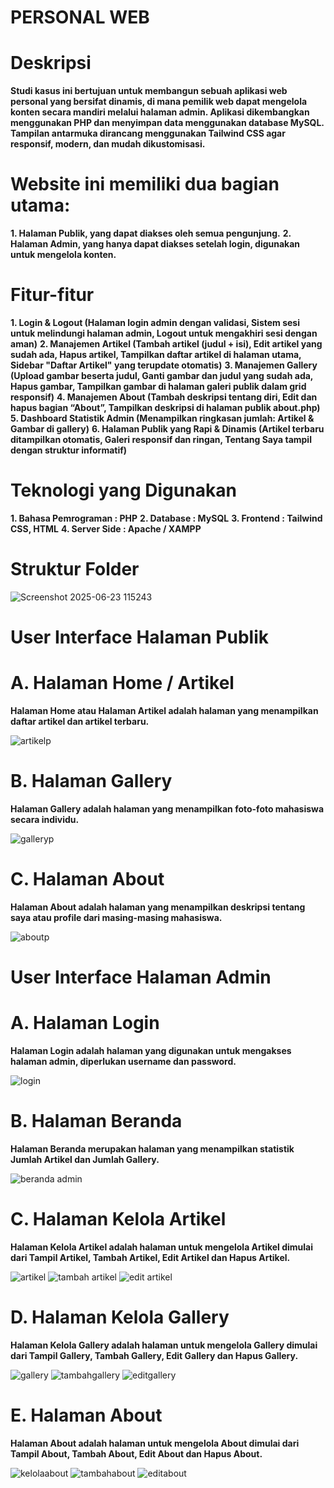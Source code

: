 # **PERSONAL WEB**

# **Deskripsi**

**Studi kasus ini bertujuan untuk membangun sebuah aplikasi web personal yang bersifat dinamis, di mana pemilik web dapat mengelola konten secara mandiri melalui halaman admin. Aplikasi dikembangkan menggunakan PHP dan menyimpan data menggunakan database MySQL. Tampilan antarmuka dirancang menggunakan Tailwind CSS agar responsif, modern, dan mudah dikustomisasi.** 

# Website ini memiliki dua bagian utama: 
**1. Halaman Publik, yang dapat diakses oleh semua pengunjung.**
**2. Halaman Admin, yang hanya dapat diakses setelah login, digunakan untuk mengelola konten.**

# **Fitur-fitur**
**1. Login & Logout (Halaman login admin dengan validasi, Sistem sesi untuk melindungi halaman admin, Logout untuk mengakhiri sesi dengan aman)**
**2. Manajemen Artikel (Tambah artikel (judul + isi),  Edit artikel yang sudah ada, Hapus artikel, Tampilkan daftar artikel di halaman utama, Sidebar "Daftar Artikel" yang terupdate otomatis)**
**3. Manajemen Gallery (Upload gambar beserta judul, Ganti gambar dan judul yang sudah ada, Hapus gambar, Tampilkan gambar di halaman galeri publik dalam grid responsif)**
**4. Manajemen About (Tambah deskripsi tentang diri, Edit dan hapus bagian “About”, Tampilkan deskripsi di halaman publik about.php)**
**5. Dashboard Statistik Admin (Menampilkan ringkasan jumlah: Artikel & Gambar di gallery)**
**6. Halaman Publik yang Rapi & Dinamis (Artikel terbaru ditampilkan otomatis, Galeri responsif dan ringan, Tentang Saya tampil dengan struktur informatif)**

# **Teknologi yang Digunakan**
**1. Bahasa Pemrograman : PHP**
**2. Database : MySQL**
**3. Frontend : Tailwind CSS, HTML**
**4. Server Side : Apache / XAMPP**

# **Struktur Folder**

![Screenshot 2025-06-23 115243](https://github.com/user-attachments/assets/0717420f-1eba-4070-bf7e-5dfcb35055de)

# **User Interface Halaman Publik**

# **A. Halaman Home / Artikel**

**Halaman Home atau Halaman Artikel adalah halaman yang menampilkan daftar artikel dan artikel terbaru.**

![artikelp](https://github.com/user-attachments/assets/955d5f55-2b4c-48b0-8aef-355ce2d0a30a)

# **B. Halaman Gallery**

**Halaman Gallery adalah halaman yang menampilkan foto-foto mahasiswa secara individu.**

![galleryp](https://github.com/user-attachments/assets/cda18302-b2b1-4750-ba39-ebb92cb2de37)

# **C. Halaman About**

**Halaman About adalah halaman yang menampilkan deskripsi tentang saya atau profile dari masing-masing mahasiswa.**

![aboutp](https://github.com/user-attachments/assets/375bcf42-f286-4b48-a002-ab07535bbaf5)

# **User Interface Halaman Admin**

# **A. Halaman Login**

**Halaman Login adalah halaman yang digunakan untuk mengakses halaman admin, diperlukan username dan password.**

![login](https://github.com/user-attachments/assets/c8ebbdbc-e15f-417f-98b9-b60412fc6fc7)

# **B. Halaman Beranda**

**Halaman Beranda merupakan halaman yang menampilkan statistik Jumlah Artikel dan Jumlah Gallery.**

![beranda admin](https://github.com/user-attachments/assets/788ab523-66ea-49a9-868a-0f4cc4221392)

# **C. Halaman Kelola Artikel**

**Halaman Kelola Artikel adalah halaman untuk mengelola Artikel dimulai dari Tampil Artikel, Tambah Artikel, Edit Artikel dan Hapus Artikel.**

![artikel](https://github.com/user-attachments/assets/6f230a51-c4de-412c-ad19-b1760b43c0b1)
![tambah artikel](https://github.com/user-attachments/assets/bb6bb3a0-a642-4a5b-a0e7-fdb6cc8919e9)
![edit artikel](https://github.com/user-attachments/assets/622a689c-5e68-438a-96c7-bf366c9886f7)

# **D. Halaman Kelola Gallery**

**Halaman Kelola Gallery adalah halaman untuk mengelola Gallery dimulai dari Tampil Gallery, Tambah Gallery, Edit Gallery dan Hapus Gallery.**

![gallery](https://github.com/user-attachments/assets/b1d9d100-95d2-4485-8685-e950f62134f3)
![tambahgallery](https://github.com/user-attachments/assets/5bf432f1-65e5-4a8b-a0a0-0277b1336877)
![editgallery](https://github.com/user-attachments/assets/5a4b53d4-5da2-440d-b7c9-70324f91218a)

# **E. Halaman About**

**Halaman About adalah halaman untuk mengelola About dimulai dari Tampil About, Tambah About, Edit About dan Hapus About.**

![kelolaabout](https://github.com/user-attachments/assets/bc26c424-e3d3-4e5e-9064-42ba4f58e388)
![tambahabout](https://github.com/user-attachments/assets/39b9c763-4766-4d0f-a295-22810744687c)
![editabout](https://github.com/user-attachments/assets/416fa7bf-9898-4351-8eec-b7b49d3d6d92)

